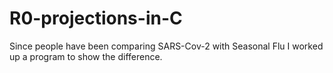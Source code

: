 # R0-projections-in-C
Since people have been comparing SARS-Cov-2 with Seasonal Flu I worked up a program to show the difference.
